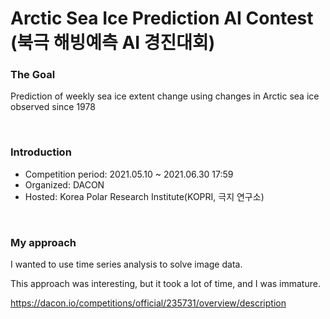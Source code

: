 # Arctic Sea Ice Prediction AI Contest (북극 해빙예측 AI 경진대회)

### The Goal
Prediction of weekly sea ice extent change using changes in Arctic sea ice observed since 1978

<br/>

### Introduction
- Competition period: 2021.05.10 ~ 2021.06.30 17:59
- Organized: DACON
- Hosted: Korea Polar Research Institute(KOPRI, 극지 연구소)

<br/>

### My approach
I wanted to use time series analysis to solve image data.

This approach was interesting, but it took a lot of time, and I was immature.


https://dacon.io/competitions/official/235731/overview/description
